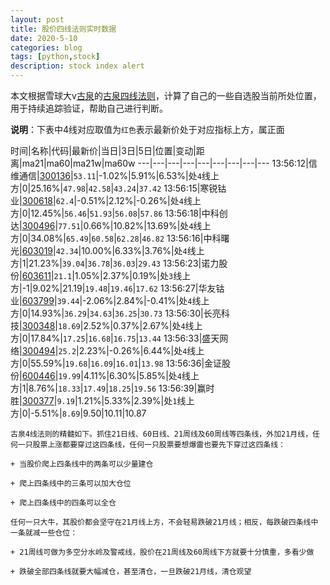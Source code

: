 ```yaml
---
layout: post
title: 股价四线法则实时数据
date: 2020-5-10
categories: blog
tags: [python,stock]
description: stock index alert
---
```



本文根据雪球大v[古泉](https://xueqiu.com/u/7148646888)的[古泉四线法则](https://xueqiu.com/7148646888/130498192)，计算了自己的一些自选股当前所处位置，用于持续追踪验证，帮助自己进行判断。

**说明**：下表中4线对应取值为`红色`表示最新价处于对应指标上方，属正面

时间|名称|代码|最新价|当日|3日|5日|位置|变动|距离|ma21|ma60|ma21w|ma60w
---|---|---|---|---|---|---|---|---
13:56:12|信维通信|[300136](https://xueqiu.com/S/SZ300136)|`53.11`|-1.02%|5.91%|6.53%|处`4`线上方|0|25.16%|`47.98`|`42.58`|`43.24`|`37.42`
13:56:15|寒锐钴业|[300618](https://xueqiu.com/S/SZ300618)|`62.4`|-0.51%|2.12%|-0.26%|处`4`线上方|0|12.45%|`56.46`|`51.93`|`56.08`|`57.86`
13:56:18|中科创达|[300496](https://xueqiu.com/S/SZ300496)|`77.51`|0.66%|10.82%|13.69%|处`4`线上方|0|34.08%|`65.49`|`60.58`|`62.28`|`46.82`
13:56:16|中科曙光|[603019](https://xueqiu.com/S/SH603019)|`42.34`|10.00%|6.33%|3.76%|处`4`线上方|1|21.23%|`39.04`|`36.78`|`36.03`|`29.43`
13:56:23|诺力股份|[603611](https://xueqiu.com/S/SH603611)|`21.1`|1.05%|2.37%|0.19%|处`3`线上方|-1|9.02%|21.19|`19.48`|`19.46`|`17.62`
13:56:27|华友钴业|[603799](https://xueqiu.com/S/SH603799)|`39.44`|-2.06%|2.84%|-0.41%|处`4`线上方|0|14.93%|`36.29`|`34.63`|`36.25`|`30.73`
13:56:30|长亮科技|[300348](https://xueqiu.com/S/SZ300348)|`18.69`|2.52%|0.37%|2.67%|处`4`线上方|0|17.84%|`17.25`|`16.68`|`16.75`|`13.44`
13:56:33|盛天网络|[300494](https://xueqiu.com/S/SZ300494)|`25.2`|2.23%|-0.26%|6.44%|处`4`线上方|0|55.59%|`19.68`|`16.09`|`16.01`|`13.98`
13:56:36|金证股份|[600446](https://xueqiu.com/S/SH600446)|`19.99`|4.11%|6.30%|5.85%|处`4`线上方|1|8.76%|`18.33`|`17.49`|`18.25`|`19.56`
13:56:39|赢时胜|[300377](https://xueqiu.com/S/SZ300377)|`9.19`|1.21%|5.33%|2.39%|处`1`线上方|0|-5.51%|`8.69`|9.50|10.11|10.87

```
古泉4线法则的精髓如下。抓住21日线、60日线、21周线及60周线等四条线，外加21月线，任何一只股票上涨都要穿过这四条线，任何一只股票要想爆雷也要先下穿过这四条线：

+ 当股价爬上四条线中的两条可以少量建仓

+ 爬上四条线中的三条可以加大仓位

+ 爬上四条线中的四条可以全仓

任何一只大牛，其股价都会坚守在21月线上方，不会轻易跌破21月线；相反，每跌破四条线中一条就减一些仓位：

+ 21周线可做为多空分水岭及警戒线，股价在21周线及60周线下方就要十分慎重，多看少做

+ 跌破全部四条线就要大幅减仓，甚至清仓，一旦跌破21月线，清仓观望
```